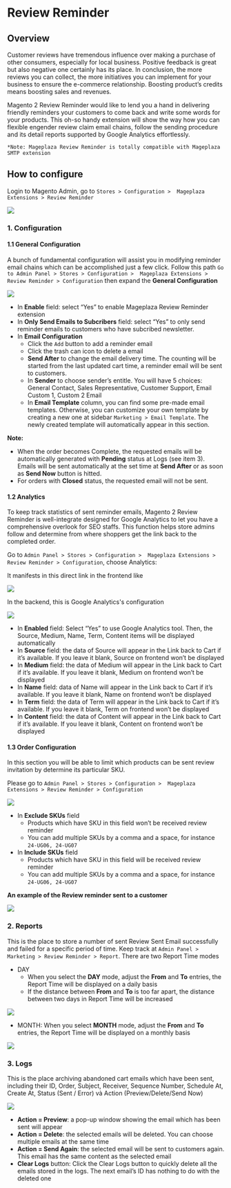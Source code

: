 # Review Reminder

## Overview

Customer reviews have tremendous influence over making a purchase of other consumers, especially for local business. Positive feedback  is great but also negative one certainly has its place. In conclusion, the more reviews you can collect, the more initiatives you can implement for your business to ensure the e-commerce relationship. Boosting product’s credits means boosting sales and revenues.

Magento 2 Review Reminder would like to lend you a hand in delivering friendly reminders your customers to come back and write some words for your products. This oh-so handy extension will show the way how you can flexible engender review claim email chains, follow the sending procedure and its detail reports supported by Google Analytics effortlessly.


```
*Note: Mageplaza Review Reminder is totally compatible with Mageplaza SMTP extension
```
## How to configure

Login to Magento Admin, go to `Stores > Configuration >  Mageplaza Extensions > Review Reminder`

![](https://i.imgur.com/7EhXSCP.png)

### 1. Configuration

#### 1.1 General Configuration
A bunch of fundamental configuration will assist you in modifying reminder email chains which can be accomplished just a few click. Follow this path ``Go to Admin Panel > Stores > Configuration >  Mageplaza Extensions > Review Reminder > Configuration`` then expand the **General Configuration**

![](https://i.imgur.com/s9cJktO.png)

* In **Enable** field: select “Yes” to enable Mageplaza Review Reminder extension
* In **Only Send Emails to Subcribers** field: select “Yes” to only send  reminder emails to customers who have subcribed newsletter.
* In **Email Configuration**
  * Click the ``Add`` button to add a reminder email
  * Click the trash can icon to delete a email
  * **Send After** to change the email delivery time. The counting will be started from the last updated cart time, a reminder email will be sent to customers.
  * In **Sender** to choose sender’s entitle. You will have 5 choices: General Contact, Sales Representative, Customer Support, Email Custom 1, Custom 2 Email
  * In **Email Template** column, you can find some pre-made email templates. Otherwise, you can customize your own template by creating a new one at sidebar ``Marketing > Email Template``. The newly created template will automatically appear in this section.
  
**Note:**
* When the order becomes Complete, the requested emails will be automatically generated with **Pending** status at Logs (see item 3). Emails will be sent automatically at the set time at **Send After** or as soon as **Send Now** button is hitted.
* For orders with **Closed** status, the requested email will not be sent.

#### 1.2 Analytics

To keep track statistics of sent reminder emails, Magento 2 Review Reminder is well-integrate designed for Google Analytics to let you have a comprehensive overlook for SEO staffs. This function helps store admins follow and determine from where shoppers get the link back to the completed order.

Go to `Admin Panel > Stores > Configuration >  Mageplaza Extensions > Review Reminder > Configuration`, choose Analytics:


It manifests in this direct link in the frontend like 

![](https://i.imgur.com/u2u0z67.png)

In the backend, this is Google Analytics's configuration

![](https://i.imgur.com/YNpOnpX.jpg)

* In **Enabled** field: Select “Yes” to use Google Analytics tool. Then, the Source, Medium, Name, Term, Content items will be displayed automatically
* In **Source** field: the data of Source will appear in the Link back to Cart if it’s available. If you leave it blank, Source on frontend won’t be displayed
* In **Medium** field: the data of Medium will appear in the Link back to Cart if it’s available. If you leave it blank, Medium on frontend won’t be displayed
* In **Name** field: data of Name will appear in the Link back to Cart if it’s available. If you leave it blank, Name on frontend won’t be displayed
* In **Term** field: the data of Term will appear in the Link back to Cart if it’s available. If you leave it blank, Term on frontend won’t be displayed
* In **Content** field: the data of Content will appear in the Link back to Cart if it’s available. If you leave it blank, Content on frontend won’t be displayed

#### 1.3 Order Configuration
In this section you will be able to limit which products can be sent review invitation by determine its particular SKU.

Please go to `Admin Panel > Stores > Configuration >  Mageplaza Extensions > Review Reminder > Configuration`

![](https://i.imgur.com/TSOva6H.jpg)

* In **Exclude SKUs** field
  * Products which have SKU in this field won’t be received review reminder
  * You can add multiple SKUs by a comma and a space, for instance ``24-UG06, 24-UG07``
* In **Include SKUs** field
  * Products which have SKU in this field will be received review reminder
  * You can add multiple SKUs by a comma and a space, for instance ``24-UG06, 24-UG07``

**An example of the Review reminder sent to a customer**

![](https://i.imgur.com/UMhTZVS.png)

### 2. Reports
This is the place to store a number of sent Review Sent Email successfully and failed for a specific period of time. Keep track at  ``Admin Panel > Marketing > Review Reminder > Report``. There are two Report Time modes

* DAY
  * When you select the **DAY** mode, adjust the **From** and **To** entries, the Report Time will be displayed on a daily basis
  * If the distance between **From** and **To** is too far apart, the distance between two days in Report Time will be increased

![](https://i.imgur.com/nisaCur.png) 

* MONTH: When you select **MONTH** mode, adjust the **From** and **To** entries, the Report Time will be displayed on a monthly basis

![](https://i.imgur.com/XtnAGfp.png)

### 3. Logs
This is the place archiving abandoned cart emails which have been sent, including their ID, Order, Subject, Receiver, Sequence Number, Schedule At, Create At, Status (Sent / Error) và Action (Preview/Delete/Send Now)

![](https://i.imgur.com/XZ7gjo1.png)

* **Action = Preview**: a pop-up window showing the email which has been sent will appear
* **Action = Delete**: the selected emails will be deleted. You can choose multiple emails at the same time
* **Action = Send Again**: the selected email will be sent to customers again. This email has the same content as the selected email
* **Clear Logs** button: Click the Clear Logs button to quickly delete all the emails stored in the logs. The next email’s ID has nothing to do with the deleted one
